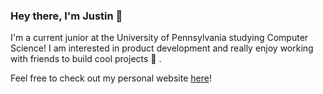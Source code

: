 ### Hey there, I'm Justin 👋

I'm a current junior at the University of Pennsylvania studying Computer Science! I am interested in product development and really enjoy working with friends to build cool projects 🚀 .

Feel free to check out my personal website [here](https://www.judtin.com/)!

<!--
**judtinzhang/judtinzhang** is a ✨ _special_ ✨ repository because its `README.md` (this file) appears on your GitHub profile.

Here are some ideas to get you started:

- 🔭 I’m currently working on ...
- 🌱 I’m currently learning ...
- 👯 I’m looking to collaborate on ...
- 🤔 I’m looking for help with ...
- 💬 Ask me about ...
- 📫 How to reach me: ...
- 😄 Pronouns: ...
- ⚡ Fun fact: ...
-->
